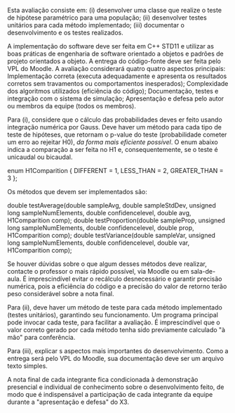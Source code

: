 Esta avaliação consiste em: (i) desenvolver uma classe que realize o teste de hipótese paramétrico para uma população; (ii) desenvolver testes unitários para cada método implementado; (iii) documentar o desenvolvimento e os testes realizados.

A implementação do software deve ser feita em C++ STD11 e utilizar as boas práticas de engenharia de software orientado a objetos e padrões de projeto orientados a objeto. A entrega do código-fonte deve ser feita pelo VPL do Moodle. A avaliação considerará quatro quatro aspectos principais: Implementação correta (executa adequadamente e apresenta os resultados corretos sem travamentos ou comportamentos inesperados); Complexidade dos algoritmos utilizados (eficiência do código); Documentação, testes e integração com o sistema de simulação; Apresentação e defesa pelo autor ou membros da equipe (todos os membros).

Para (i), considere que o cálculo das probabilidades deves er feito usando integração numérica por Gauss. Deve haver um método para cada tipo de teste de hipóteses, que retornam o p-value do teste (probabilidade cometer um erro ao rejeitar H0), *da forma mais eficiente possível*. O enum abaixo indica a comparação a ser feita no H1 e, consequentemente, se o teste é unicaudal ou bicaudal.

enum H1Comparition {
DIFFERENT = 1,
LESS_THAN = 2,
GREATER_THAN = 3
};

Os métodos que devem ser implementados são:

double testAverage(double sampleAvg, double sampleStdDev, unsigned long sampleNumElements, double confidencelevel, double avg, H1Comparition comp);
double testProportion(double sampleProp, unsigned long sampleNumElements, double confidencelevel, double prop, H1Comparition comp);
double testVariance(double sampleVar, unsigned long sampleNumElements, double confidencelevel, double var, H1Comparition comp);

Se houver dúvidas sobre o que algum desses métodos deve realizar, contacte o professor o mais rápido possível, via Moodle ou em sala-de-aula. É imprescindível evitar o recálculo desnecessário e garantir precisão numérica, pois a eficiência do código e a precisão do valor de retorno terão peso considerável sobre a nota final.

Para (ii), deve haver um método de teste para cada método implementado (testes unitários), garantindo seu funcionamento. Um programa principal pode invocar cada teste, para facilitar a avaliação. É imprescindível que o valor correto gerado por cada método tenha sido previamente calculado "à mão" para conferência.

Para (iii), explicar s aspectos mais importantes do desenvolvimento. Como a entrega será pelo VPL do Moodle, sua documentação deve ser um arquivo texto simples.

A nota final de cada integrante fica condicionada à demonstração presencial e individual de conhecimento sobre o desenvolvimento feito, de modo que é indispensável a participação de cada integrante da equipe durante a "apresentação e defesa" do X3.
